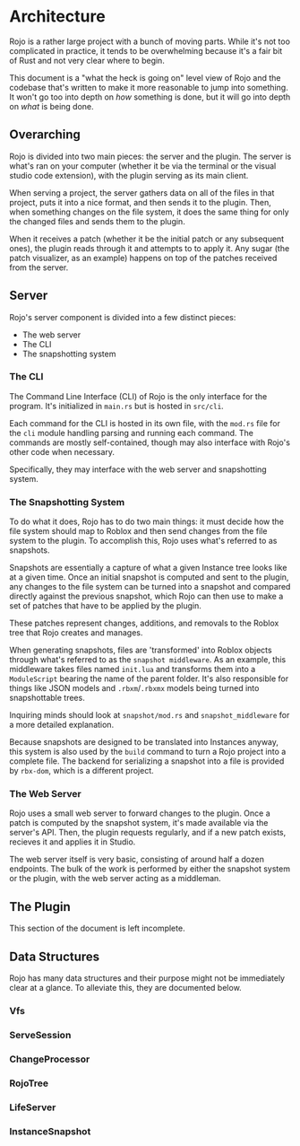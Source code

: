 # Architecture

Rojo is a rather large project with a bunch of moving parts. While it's not too complicated in practice, it tends to be overwhelming because it's a fair bit of Rust and not very clear where to begin.

This document is a "what the heck is going on" level view of Rojo and the codebase that's written to make it more reasonable to jump into something. It won't go too into depth on *how* something is done, but it will go into depth on *what* is being done.

## Overarching

Rojo is divided into two main pieces: the server and the plugin. The server is what's ran on your computer (whether it be via the terminal or the visual studio code extension), with the plugin serving as its main client.

When serving a project, the server gathers data on all of the files in that project, puts it into a nice format, and then sends it to the plugin. Then, when something changes on the file system, it does the same thing for only the changed files and sends them to the plugin.

When it receives a patch (whether it be the initial patch or any subsequent ones), the plugin reads through it and attempts to to apply it. Any sugar (the patch visualizer, as an example) happens on top of the patches received from the server.

## Server

Rojo's server component is divided into a few distinct pieces:

- The web server
- The CLI
- The snapshotting system

### The CLI

The Command Line Interface (CLI) of Rojo is the only interface for the program. It's initialized in `main.rs` but is hosted in `src/cli`.

Each command for the CLI is hosted in its own file, with the `mod.rs` file for the `cli` module handling parsing and running each command. The commands are mostly self-contained, though may also interface with Rojo's other code when necessary.

Specifically, they may interface with the web server and snapshotting system.

### The Snapshotting System

To do what it does, Rojo has to do two main things: it must decide how the file system should map to Roblox and then send changes from the file system to the plugin. To accomplish this, Rojo uses what's referred to as snapshots.

Snapshots are essentially a capture of what a given Instance tree looks like at a given time. Once an initial snapshot is computed and sent to the plugin, any changes to the file system can be turned into a snapshot and compared directly against the previous snapshot, which Rojo can then use to make a set of patches that have to be applied by the plugin.

These patches represent changes, additions, and removals to the Roblox tree that Rojo creates and manages.

When generating snapshots, files are 'transformed' into Roblox objects through what's referred to as the `snapshot middleware`. As an example, this middleware takes files named `init.lua` and transforms them into a `ModuleScript` bearing the name of the parent folder. It's also responsible for things like JSON models and `.rbxm`/`.rbxmx` models being turned into snapshottable trees.

Inquiring minds should look at `snapshot/mod.rs` and `snapshot_middleware` for a more detailed explanation.

Because snapshots are designed to be translated into Instances anyway, this system is also used by the `build` command to turn a Rojo project into a complete file. The backend for serializing a snapshot into a file is provided by `rbx-dom`, which is a different project.

### The Web Server

Rojo uses a small web server to forward changes to the plugin. Once a patch is computed by the snapshot system, it's made available via the server's API. Then, the plugin requests regularly, and if a new patch exists, recieves it and applies it in Studio.

The web server itself is very basic, consisting of around half a dozen endpoints. The bulk of the work is performed by either the snapshot system or the plugin, with the web server acting as a middleman.

## The Plugin

This section of the document is left incomplete.

## Data Structures

Rojo has many data structures and their purpose might not be immediately clear at a glance. To alleviate this, they are documented below.

### Vfs

### ServeSession

### ChangeProcessor

### RojoTree

### LifeServer

### InstanceSnapshot
